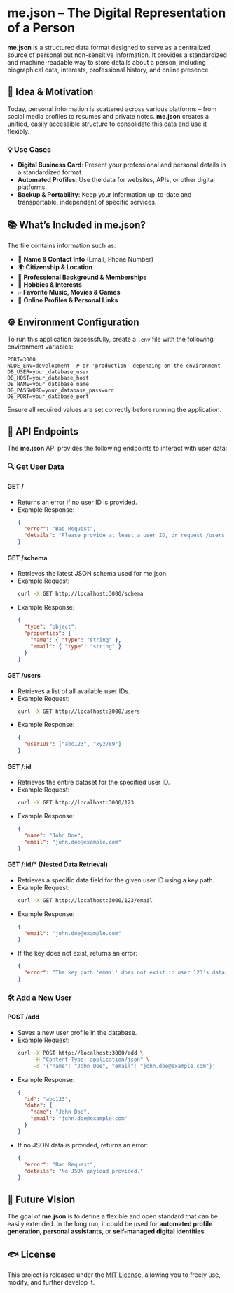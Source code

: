 # me.json – The Digital Representation of a Person

**me.json** is a structured data format designed to serve as a centralized
source of personal but non-sensitive information. It provides a standardized and
machine-readable way to store details about a person, including biographical
data, interests, professional history, and online presence.

## 🌟 Idea & Motivation

Today, personal information is scattered across various platforms – from social
media profiles to resumes and private notes. **me.json** creates a unified,
easily accessible structure to consolidate this data and use it flexibly.

### 💡 Use Cases

- **Digital Business Card**: Present your professional and personal details in a
  standardized format.
- **Automated Profiles**: Use the data for websites, APIs, or other digital
  platforms.
- **Backup & Portability**: Keep your information up-to-date and transportable,
  independent of specific services.

## 📚 What’s Included in me.json?

The file contains information such as:

- 🌿 **Name & Contact Info** (Email, Phone Number)
- 🌍 **Citizenship & Location**
- 🏢 **Professional Background & Memberships**
- 🎨 **Hobbies & Interests**
- 🎶 **Favorite Music, Movies & Games**
- 🔗 **Online Profiles & Personal Links**

## ⚙️ Environment Configuration

To run this application successfully, create a `.env` file with the following
environment variables:

```
PORT=3000
NODE_ENV=development  # or 'production' depending on the environment
DB_USER=your_database_user
DB_HOST=your_database_host
DB_NAME=your_database_name
DB_PASSWORD=your_database_password
DB_PORT=your_database_port
```

Ensure all required values are set correctly before running the application.

## 🎦 API Endpoints

The **me.json** API provides the following endpoints to interact with user data:

### 🔍 Get User Data

#### **GET /**

- Returns an error if no user ID is provided.
- Example Response:
  ```json
  {
    "error": "Bad Request",
    "details": "Please provide at least a user ID, or request /users to get a list of available user IDs."
  }
  ```

#### **GET /schema**

- Retrieves the latest JSON schema used for me.json.
- Example Request:
  ```sh
  curl -X GET http://localhost:3000/schema
  ```
- Example Response:
  ```json
  {
    "type": "object",
    "properties": {
      "name": { "type": "string" },
      "email": { "type": "string" }
    }
  }
  ```

#### **GET /users**

- Retrieves a list of all available user IDs.
- Example Request:
  ```sh
  curl -X GET http://localhost:3000/users
  ```
- Example Response:
  ```json
  {
    "userIDs": ["abc123", "xyz789"]
  }
  ```

#### **GET /:id**

- Retrieves the entire dataset for the specified user ID.
- Example Request:
  ```sh
  curl -X GET http://localhost:3000/123
  ```
- Example Response:
  ```json
  {
    "name": "John Doe",
    "email": "john.doe@example.com"
  }
  ```

#### **GET /:id/\* (Nested Data Retrieval)**

- Retrieves a specific data field for the given user ID using a key path.
- Example Request:
  ```sh
  curl -X GET http://localhost:3000/123/email
  ```
- Example Response:
  ```json
  {
    "email": "john.doe@example.com"
  }
  ```
- If the key does not exist, returns an error:
  ```json
  {
    "error": "The key path 'email' does not exist in user 123's data."
  }
  ```

### 🛠️ Add a New User

#### **POST /add**

- Saves a new user profile in the database.
- Example Request:
  ```sh
  curl -X POST http://localhost:3000/add \
       -H "Content-Type: application/json" \
       -d '{"name": "John Doe", "email": "john.doe@example.com"}'
  ```
- Example Response:
  ```json
  {
    "id": "abc123",
    "data": {
      "name": "John Doe",
      "email": "john.doe@example.com"
    }
  }
  ```
- If no JSON data is provided, returns an error:
  ```json
  {
    "error": "Bad Request",
    "details": "No JSON payload provided."
  }
  ```

## 🚀 Future Vision

The goal of **me.json** is to define a flexible and open standard that can be
easily extended. In the long run, it could be used for **automated profile
generation**, **personal assistants**, or **self-managed digital identities**.

## 🐟 License

This project is released under the [MIT License](LICENSE), allowing you to
freely use, modify, and further develop it.
